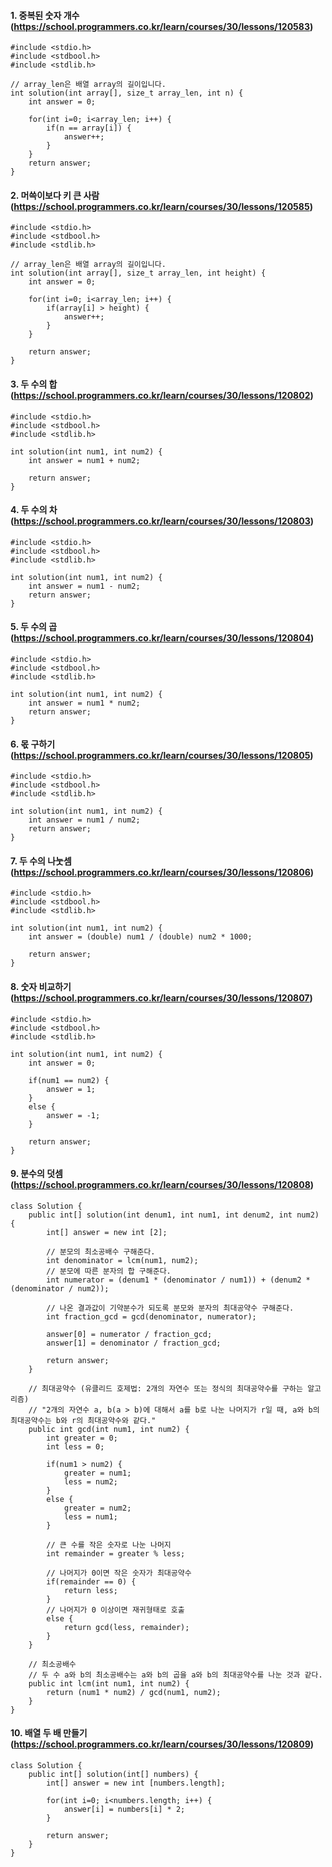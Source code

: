 #### 1. 중복된 숫자 개수 (https://school.programmers.co.kr/learn/courses/30/lessons/120583)
```
#include <stdio.h>
#include <stdbool.h>
#include <stdlib.h>

// array_len은 배열 array의 길이입니다.
int solution(int array[], size_t array_len, int n) {
    int answer = 0;
    
    for(int i=0; i<array_len; i++) {
        if(n == array[i]) {
            answer++;
        }
    }
    return answer;
}
```

#### 2. 머쓱이보다 키 큰 사람 (https://school.programmers.co.kr/learn/courses/30/lessons/120585)
```
#include <stdio.h>
#include <stdbool.h>
#include <stdlib.h>

// array_len은 배열 array의 길이입니다.
int solution(int array[], size_t array_len, int height) {
    int answer = 0;
    
    for(int i=0; i<array_len; i++) {
        if(array[i] > height) {
            answer++;
        }
    }
    
    return answer;
}
```

#### 3. 두 수의 합 (https://school.programmers.co.kr/learn/courses/30/lessons/120802)
```
#include <stdio.h>
#include <stdbool.h>
#include <stdlib.h>

int solution(int num1, int num2) {
    int answer = num1 + num2;
    
    return answer;
}
```

#### 4. 두 수의 차 (https://school.programmers.co.kr/learn/courses/30/lessons/120803)
```
#include <stdio.h>
#include <stdbool.h>
#include <stdlib.h>

int solution(int num1, int num2) {
    int answer = num1 - num2;
    return answer;
}
```

#### 5. 두 수의 곱 (https://school.programmers.co.kr/learn/courses/30/lessons/120804)
```
#include <stdio.h>
#include <stdbool.h>
#include <stdlib.h>

int solution(int num1, int num2) {
    int answer = num1 * num2;
    return answer;
}
```

#### 6. 몫 구하기 (https://school.programmers.co.kr/learn/courses/30/lessons/120805)
```
#include <stdio.h>
#include <stdbool.h>
#include <stdlib.h>

int solution(int num1, int num2) {
    int answer = num1 / num2;
    return answer;
}
```

#### 7. 두 수의 나눗셈 (https://school.programmers.co.kr/learn/courses/30/lessons/120806)
```
#include <stdio.h>
#include <stdbool.h>
#include <stdlib.h>

int solution(int num1, int num2) {
    int answer = (double) num1 / (double) num2 * 1000;
    
    return answer;
}
```

#### 8. 숫자 비교하기 (https://school.programmers.co.kr/learn/courses/30/lessons/120807)
```
#include <stdio.h>
#include <stdbool.h>
#include <stdlib.h>

int solution(int num1, int num2) {
    int answer = 0;
    
    if(num1 == num2) {
        answer = 1;
    }
    else {
        answer = -1;
    }
    
    return answer;
}
```

#### 9. 분수의 덧셈 (https://school.programmers.co.kr/learn/courses/30/lessons/120808)
```
class Solution {
    public int[] solution(int denum1, int num1, int denum2, int num2) {
        int[] answer = new int [2];
        
        // 분모의 최소공배수 구해준다.
        int denominator = lcm(num1, num2);
        // 분모에 따른 분자의 합 구해준다.
        int numerator = (denum1 * (denominator / num1)) + (denum2 * (denominator / num2));
        
        // 나온 결과값이 기약분수가 되도록 분모와 분자의 최대공약수 구해준다.
        int fraction_gcd = gcd(denominator, numerator);
        
        answer[0] = numerator / fraction_gcd;
        answer[1] = denominator / fraction_gcd;
        
        return answer;
    }
    
    // 최대공약수 (유클리드 호제법: 2개의 자연수 또는 정식의 최대공약수를 구하는 알고리즘)
    // "2개의 자연수 a, b(a > b)에 대해서 a를 b로 나눈 나머지가 r일 때, a와 b의 최대공약수는 b와 r의 최대공약수와 같다."
    public int gcd(int num1, int num2) {
        int greater = 0;
        int less = 0;
        
        if(num1 > num2) {
            greater = num1;
            less = num2;
        }
        else {
            greater = num2;
            less = num1;
        }
        
        // 큰 수를 작은 숫자로 나눈 나머지
        int remainder = greater % less;
        
        // 나머지가 0이면 작은 숫자가 최대공약수
        if(remainder == 0) {
            return less;
        }
        // 나머지가 0 이상이면 재귀형태로 호출
        else {
            return gcd(less, remainder);
        }
    }
    
    // 최소공배수
    // 두 수 a와 b의 최소공배수는 a와 b의 곱을 a와 b의 최대공약수를 나눈 것과 같다. 
    public int lcm(int num1, int num2) {
        return (num1 * num2) / gcd(num1, num2);
    }
}
```

#### 10. 배열 두 배 만들기 (https://school.programmers.co.kr/learn/courses/30/lessons/120809)
```
class Solution {
    public int[] solution(int[] numbers) {
        int[] answer = new int [numbers.length];
        
        for(int i=0; i<numbers.length; i++) {
            answer[i] = numbers[i] * 2;
        }
        
        return answer;
    }
}
```
